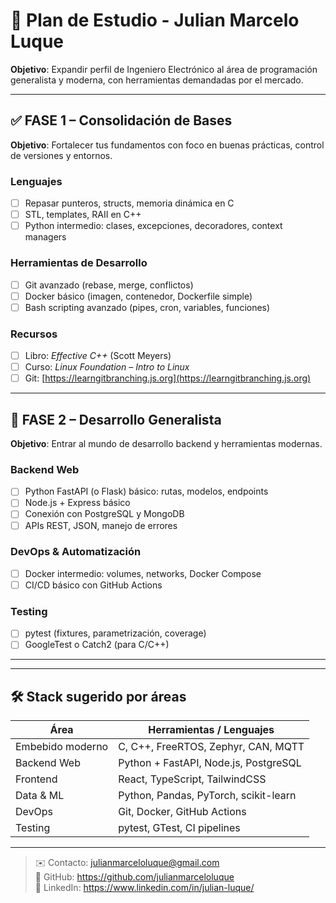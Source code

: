 # 🧠 Plan de Estudio - Julian Marcelo Luque

**Objetivo**: Expandir perfil de Ingeniero Electrónico al área de programación generalista y moderna, con herramientas demandadas por el mercado.

---

## ✅ FASE 1 – Consolidación de Bases

**Objetivo**: Fortalecer tus fundamentos con foco en buenas prácticas, control de versiones y entornos.

### Lenguajes

- [ ] Repasar punteros, structs, memoria dinámica en C
- [ ] STL, templates, RAII en C++
- [ ] Python intermedio: clases, excepciones, decoradores, context managers

### Herramientas de Desarrollo

- [ ] Git avanzado (rebase, merge, conflictos)
- [ ] Docker básico (imagen, contenedor, Dockerfile simple)
- [ ] Bash scripting avanzado (pipes, cron, variables, funciones)

### Recursos

- [ ] Libro: _Effective C++_ (Scott Meyers)
- [ ] Curso: _Linux Foundation – Intro to Linux_
- [ ] Git: [https://learngitbranching.js.org](https://learngitbranching.js.org)

---

## 🧱 FASE 2 – Desarrollo Generalista

**Objetivo**: Entrar al mundo de desarrollo backend y herramientas modernas.

### Backend Web

- [ ] Python FastAPI (o Flask) básico: rutas, modelos, endpoints
- [ ] Node.js + Express básico
- [ ] Conexión con PostgreSQL y MongoDB
- [ ] APIs REST, JSON, manejo de errores

### DevOps & Automatización

- [ ] Docker intermedio: volumes, networks, Docker Compose
- [ ] CI/CD básico con GitHub Actions

### Testing

- [ ] pytest (fixtures, parametrización, coverage)
- [ ] GoogleTest o Catch2 (para C/C++)

---

<!--

## 🧭 FASE 3 – Especialización (a elección)
> Elegí 1 o combiná partes según tus intereses.

### 🔧 Embedded Pro
- [ ] RTOS avanzado (FreeRTOS, Zephyr)
- [ ] Comunicación industrial: CAN, MQTT, BLE
- [ ] Simuladores, testing de firmware

### 📊 Data Science & Machine Learning
- [ ] Python: pandas, numpy, matplotlib
- [ ] Machine Learning con scikit-learn
- [ ] Redes neuronales con PyTorch o TensorFlow
- [ ] Proyecto de Kaggle o real (ej: predicción de consumo eléctrico)

### 🌐 Full Stack / Web Completa
- [ ] Frontend con React (JS o TS) + TailwindCSS
- [ ] Backend (FastAPI o Node.js)
- [ ] Autenticación JWT / OAuth
- [ ] CRUD completo con login y dashboard

---

## 💼 FASE 4 – Empleabilidad & Portafolio (continuo)
- [ ] Subir proyectos personales a GitHub
- [ ] Documentar proyectos con README claros
- [ ] Crear un proyecto full-stack o embebido realista
- [ ] Mantener actualizado el perfil de LinkedIn
- [ ] Participar en foros / Discords técnicos

-->

---

## 🛠️ Stack sugerido por áreas

| Área             | Herramientas / Lenguajes              |
| ---------------- | ------------------------------------- |
| Embebido moderno | C, C++, FreeRTOS, Zephyr, CAN, MQTT   |
| Backend Web      | Python + FastAPI, Node.js, PostgreSQL |
| Frontend         | React, TypeScript, TailwindCSS        |
| Data & ML        | Python, Pandas, PyTorch, scikit-learn |
| DevOps           | Git, Docker, GitHub Actions           |
| Testing          | pytest, GTest, CI pipelines           |

---

> ✉️ Contacto: julianmarceloluque@gmail.com  
> 🔗 GitHub: https://github.com/julianmarceloluque  
> 🔗 LinkedIn: https://www.linkedin.com/in/julian-luque/
